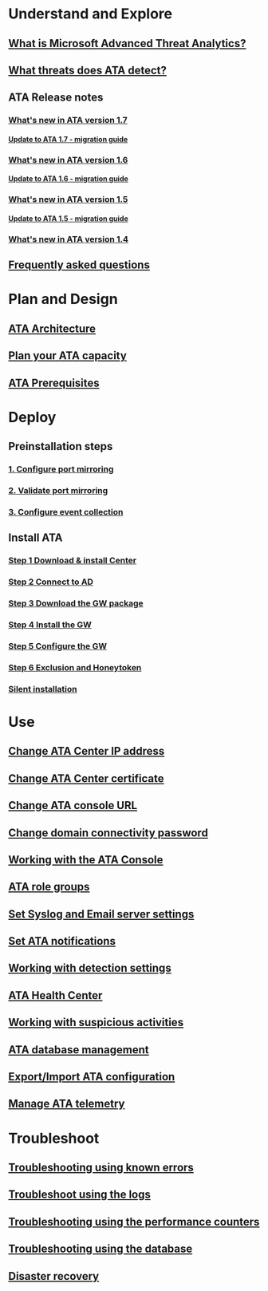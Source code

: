 # Understand and Explore
## [What is Microsoft Advanced Threat Analytics?](/advanced-threat-analytics/understand-explore/what-is-ata)
## [What threats does ATA detect?](/advanced-threat-analytics/understand-explore/ata-threats)
## ATA Release notes
### [What's new in ATA version 1.7](/advanced-threat-analytics/understand-explore/whats-new-version-1.7)
#### [Update to ATA 1.7 - migration guide](/advanced-threat-analytics/understand-explore/ata-update-1.7-migration-guide)
### [What's new in ATA version 1.6](/advanced-threat-analytics/understand-explore/whats-new-version-1.6)
#### [Update to ATA 1.6 - migration guide](/advanced-threat-analytics/understand-explore/ata-update-1.6-migration-guide)
### [What's new in ATA version 1.5](/advanced-threat-analytics/understand-explore/whats-new-version-1.5)
#### [Update to ATA 1.5 - migration guide](/advanced-threat-analytics/understand-explore/ata-update-1.5-migration-guide)
### [What's new in ATA version 1.4](/advanced-threat-analytics/understand-explore/whats-new-version-1.4)
## [Frequently asked questions](/advanced-threat-analytics/understand-explore/ata-technical-faq)
# Plan and Design
## [ATA Architecture](ata-architecture.md)
## [Plan your ATA capacity](ata-capacity-planning.md)
## [ATA Prerequisites](ata-prerequisites.md)
# Deploy
## Preinstallation steps
### [1. Configure port mirroring](/advanced-threat-analytics/deploy-use/configure-port-mirroring)
### [2. Validate port mirroring](/advanced-threat-analytics/deploy-use/validate-port-mirroring)
### [3. Configure event collection](/advanced-threat-analytics/deploy-use/configure-event-collection)
## Install ATA
### [Step 1 Download & install Center](/advanced-threat-analytics/deploy-use/install-ata-step1)
### [Step 2 Connect to AD](/advanced-threat-analytics/deploy-use/install-ata-step2)
### [Step 3 Download the GW package](/advanced-threat-analytics/deploy-use/install-ata-step3)
### [Step 4 Install the GW](/advanced-threat-analytics/deploy-use/install-ata-step4)
### [Step 5 Configure the GW](/advanced-threat-analytics/deploy-use/install-ata-step5)
### [Step 6 Exclusion and Honeytoken](/advanced-threat-analytics/deploy-use/install-ata-step6)
### [Silent installation](/advanced-threat-analytics/deploy-use/ata-silent-installation)
# Use
## [Change ATA Center IP address](/advanced-threat-analytics/deploy-use/modifying-ata-config-centerip)
## [Change ATA Center certificate](/advanced-threat-analytics/deploy-use/modifying-ata-config-centercert)
## [Change ATA console URL](/advanced-threat-analytics/deploy-use/modifying-ata-config-consoleurl)
## [Change domain connectivity password](/advanced-threat-analytics/deploy-use/modifying-ata-config-dcpassword)
## [Working with the ATA Console](/advanced-threat-analytics/deploy-use/working-with-ata-console)
## [ATA role groups](/advanced-threat-analytics/deploy-use/ata-role-groups)
## [Set Syslog and Email server settings](/advanced-threat-analytics/deploy-use/setting-syslog-email-server-settings)
## [Set ATA notifications](/advanced-threat-analytics/deploy-use/setting-ata-alerts)
## [Working with detection settings](/advanced-threat-analytics/deploy-use/working-with-detection-settings)
## [ATA Health Center](/advanced-threat-analytics/deploy-use/ata-health-center)
## [Working with suspicious activities](/advanced-threat-analytics/deploy-use/working-with-suspicious-activities)
## [ATA database management](/advanced-threat-analytics/deploy-use/ata-database-management)
## [Export/Import ATA configuration](/advanced-threat-analytics/deploy-use/ata-configuration-file)
## [Manage ATA telemetry](/advanced-threat-analytics/deploy-use/manage-telemetry-settings)
# Troubleshoot
## [Troubleshooting using known errors](/advanced-threat-analytics/troubleshoot/troubleshooting-ata-known-errors)
## [Troubleshoot using the logs](/advanced-threat-analytics/troubleshoot/troubleshooting-ata-using-logs)
## [Troubleshooting using the performance counters](/advanced-threat-analytics/troubleshoot/troubleshooting-ata-using-perf-counters)
## [Troubleshooting using the database](/advanced-threat-analytics/troubleshoot/troubleshooting-ata-using-ata-database)
## [Disaster recovery](/advanced-threat-analytics/troubleshoot/disaster-recovery)
